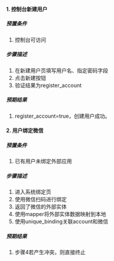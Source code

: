 #### 1. 控制台新建用户

##### 预置条件

1. 控制台可访问

##### 步骤描述

1. 在新建用户页填写用户名、指定密码字段
2. 点击新建按钮
3. 验证结果为register_account

##### 预期结果

1. register_account=true，创建用户成功。

#### 2. 用户绑定微信

##### 预置条件

1. 已有用户未绑定外部应用

##### 步骤描述

1. 进入系统绑定页
2. 使用微信扫码进行绑定
3. 返回了微信的外部实体
4. 使用mapper将外部实体数据映射到本地
5. 使用unique_binding关联account和微信

##### 预期结果

1. 步骤4若产生冲突，则直接终止

   